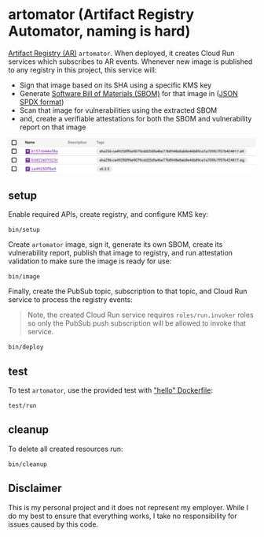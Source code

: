 # artomator (Artifact Registry Automator, naming is hard)

[Artifact Registry (AR)](https://cloud.google.com/artifact-registry) `artomator`. When deployed, it creates Cloud Run services which subscribes to AR events. Whenever new image is published to any registry in this project, this service will:

* Sign that image based on its SHA using a specific KMS key
* Generate [Software Bill of Materials (SBOM)](https://www.cisa.gov/sbom) for that image in ([JSON SPDX format](https://github.com/spdx/spdx-spec/blob/v2.2/schemas/spdx-schema.json))
* Scan that image for vulnerabilities using the extracted SBOM
* and, create a verifiable attestations for both the SBOM and vulnerability report on that image

![](images/reg.png)

## setup

Enable required APIs, create registry, and configure KMS key:

```shell
bin/setup
```

Create `artomator` image, sign it, generate its own SBOM, create its vulnerability report, publish that image to registry, and run attestation validation to make sure the image is ready for use:

```shell
bin/image
```

Finally, create the PubSub topic, subscription to that topic, and Cloud Run service to process the registry events: 

> Note, the created Cloud Run service requires `roles/run.invoker` roles so only the PubSub push subscription will be allowed to invoke that service. 

```shell
bin/deploy
```

## test 

To test `artomator`, use the provided test with ["hello" Dockerfile](test/Dockerfile): 

```shell
test/run
```

## cleanup

To delete all created resources run: 

```shell
bin/cleanup
```

## Disclaimer

This is my personal project and it does not represent my employer. While I do my best to ensure that everything works, I take no responsibility for issues caused by this code.